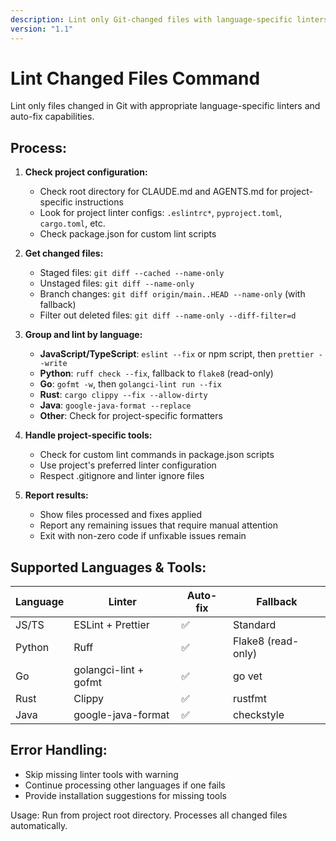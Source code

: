 ```yaml
---
description: Lint only Git-changed files with language-specific linters and auto-fix
version: "1.1"
---
```


# Lint Changed Files Command

Lint only files changed in Git with appropriate language-specific linters and auto-fix capabilities.

## Process:

1. **Check project configuration:**
   - Check root directory for CLAUDE.md and AGENTS.md for project-specific instructions
   - Look for project linter configs: `.eslintrc*`, `pyproject.toml`, `cargo.toml`, etc.
   - Check package.json for custom lint scripts

2. **Get changed files:**
   - Staged files: `git diff --cached --name-only`
   - Unstaged files: `git diff --name-only`  
   - Branch changes: `git diff origin/main..HEAD --name-only` (with fallback)
   - Filter out deleted files: `git diff --name-only --diff-filter=d`

3. **Group and lint by language:**
   - **JavaScript/TypeScript**: `eslint --fix` or npm script, then `prettier --write`
   - **Python**: `ruff check --fix`, fallback to `flake8` (read-only)
   - **Go**: `gofmt -w`, then `golangci-lint run --fix`  
   - **Rust**: `cargo clippy --fix --allow-dirty`
   - **Java**: `google-java-format --replace`
   - **Other**: Check for project-specific formatters

4. **Handle project-specific tools:**
   - Check for custom lint commands in package.json scripts
   - Use project's preferred linter configuration
   - Respect .gitignore and linter ignore files

5. **Report results:**
   - Show files processed and fixes applied
   - Report any remaining issues that require manual attention
   - Exit with non-zero code if unfixable issues remain

## Supported Languages & Tools:

| Language | Linter | Auto-fix | Fallback |
|----------|---------|----------|----------|
| JS/TS | ESLint + Prettier | ✅ | Standard |
| Python | Ruff | ✅ | Flake8 (read-only) |
| Go | golangci-lint + gofmt | ✅ | go vet |  
| Rust | Clippy | ✅ | rustfmt |
| Java | google-java-format | ✅ | checkstyle |

## Error Handling:
- Skip missing linter tools with warning
- Continue processing other languages if one fails
- Provide installation suggestions for missing tools

Usage: Run from project root directory. Processes all changed files automatically.